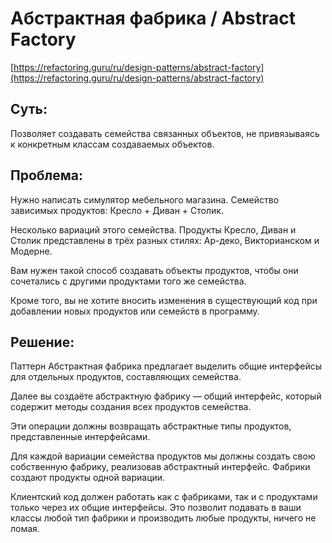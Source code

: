 # Абстрактная фабрика / Abstract Factory
[https://refactoring.guru/ru/design-patterns/abstract-factory](https://refactoring.guru/ru/design-patterns/abstract-factory)

## Суть:

Позволяет создавать семейства связанных объектов, не привязываясь к конкретным классам создаваемых объектов.

## Проблема:

Нужно написать симулятор мебельного магазина.
Семейство зависимых продуктов: Кресло + Диван + Столик.

Несколько вариаций этого семейства.
Продукты Кресло, Диван и Столик представлены в трёх разных стилях: Ар-деко, Викторианском и Модерне.

Вам нужен такой способ создавать объекты продуктов, чтобы они сочетались с другими продуктами того же семейства.

Кроме того, вы не хотите вносить изменения в существующий код при добавлении новых продуктов или семейcтв в программу.

## Решение:

Паттерн Абстрактная фабрика предлагает выделить общие интерфейсы для отдельных продуктов, составляющих семейства.

Далее вы создаёте абстрактную фабрику — общий интерфейс, который содержит методы создания всех продуктов семейства.

Эти операции должны возвращать абстрактные типы продуктов, представленные интерфейсами.

Для каждой вариации семейства продуктов мы должны создать свою собственную фабрику, реализовав абстрактный интерфейс. Фабрики создают продукты одной вариации.

Клиентский код должен работать как с фабриками, так и с продуктами только через их общие интерфейсы. Это позволит подавать в ваши классы любой тип фабрики и производить любые продукты, ничего не ломая.